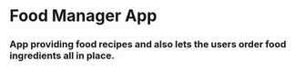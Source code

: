 # Food Manager App

### App providing food recipes and also lets the users order food ingredients all in place.

